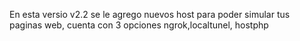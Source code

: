 En esta versio v2.2 se le agrego nuevos host para poder simular tus paginas web, cuenta con 3 opciones ngrok,localtunel, hostphp
